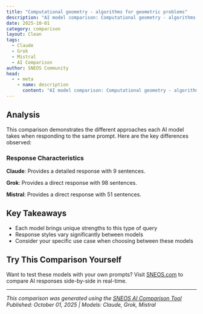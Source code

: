 ```yaml
---
title: "Computational geometry - algorithms for geometric problems"
description: "AI model comparison: Computational geometry - algorithms for geometric problems..."
date: 2025-10-01
category: comparison
layout: Clean
tags:
  - Claude
  - Grok
  - Mistral
  - AI Comparison
author: SNEOS Community
head:
  - - meta
    - name: description
      content: "AI model comparison: Computational geometry - algorithms for geometric problems..."
---
```


<ChatComparison
  title="Computational geometry - algorithms for geometric problems"
  prompt="Computational geometry - algorithms for geometric problems"
  :responses='{
    "Claude": "# Computational Geometry - Algorithms for Geometric Problems\n\nComputational geometry deals with algorithmic solutions to geometric problems. Here\u0027s a comprehensive overview of key algorithms and techniques:\n\n## 1. Fundamental Geometric Primitives\n\n### Point-Line Relationships\n\u0060\u0060\u0060python\ndef orientation(p, q, r):\n    \u0022\u0022\u0022\n    Find orientation of ordered triplet (p, q, r)\n    Returns:\n    0 -\u003E Collinear points\n    1 -\u003E Clockwise orientation\n    2 -\u003E Counterclockwise orientation\n    \u0022\u0022\u0022\n    val = (q[1] - p[1]) * (r[0] - q[0]) - (q[0] - p[0]) * (r[1] - q[1])\n    if val == 0:\n        return 0\n    return 1 if val \u003E 0 else 2\n\ndef point_in_polygon(point, polygon):\n    \u0022\u0022\u0022Ray casting algorithm for point-in-polygon test\u0022\u0022\u0022\n    x, y = point\n    n = len(polygon)\n    inside = False\n    \n    p1x, p1y = polygon[0]\n    for i in range(1, n \u002B 1):\n        p2x, p2y = polygon[i % n]\n        if y \u003E min(p1y, p2y):\n            if y \u003C= max(p1y, p2y):\n                if x \u003C= max(p1x, p2x):\n                    if p1y != p2y:\n                        xinters = (y - p1y) * (p2x - p1x) / (p2y - p1y) \u002B p1x\n                    if p1x == p2x or x \u003C= xinters:\n                        inside = not inside\n        p1x, p1y = p2x, p2y\n    \n    return inside\n\u0060\u0060\u0060\n\n### Line Segment Intersection\n\u0060\u0060\u0060python\ndef segments_intersect(p1, q1, p2, q2):\n    \u0022\u0022\u0022Check if line segments p1q1 and p2q2 intersect\u0022\u0022\u0022\n    o1 = orientation(p1, q1, p2)\n    o2 = orientation(p1, q1, q2)\n    o3 = orientation(p2, q2, p1)\n    o4 = orientation(p2, q2, q1)\n    \n    # General case\n    if o1 != o2 and o3 != o4:\n        return True\n    \n    # Special cases (collinear points)\n    if (o1 == 0 and on_segment(p1, p2, q1)) or \\\n       (o2 == 0 and on_segment(p1, q2, q1)) or \\\n       (o3 == 0 and on_segment(p2, p1, q2)) or \\\n       (o4 == 0 and on_segment(p2, q1, q2)):\n        return True\n    \n    return False\n\ndef on_segment(p, q, r):\n    \u0022\u0022\u0022Check if point q lies on segment pr\u0022\u0022\u0022\n    return (q[0] \u003C= max(p[0], r[0]) and q[0] \u003E= min(p[0], r[0]) and\n            q[1] \u003C= max(p[1], r[1]) and q[1] \u003E= min(p[1], r[1]))\n\u0060\u0060\u0060\n\n## 2. Convex Hull Algorithms\n\n### Graham Scan\n\u0060\u0060\u0060python\nimport math\n\ndef convex_hull_graham(points):\n    \u0022\u0022\u0022Graham scan algorithm for convex hull\u0022\u0022\u0022\n    def polar_angle(p0, p1):\n        if p1[0] == p0[0]:\n            return math.pi / 2\n        return math.atan2(p1[1] - p0[1], p1[0] - p0[0])\n    \n    def distance(p1, p2):\n        return math.sqrt((p1[0] - p2[0])**2 \u002B (p1[1] - p2[1])**2)\n    \n    n = len(points)\n    if n \u003C 3:\n        return points\n    \n    # Find bottom-most point (or left most in case of tie)\n    start = min(points, key=lambda p: (p[1], p[0",
    "Grok": "Computational geometry is a branch of computer science and mathematics that deals with algorithms for solving geometric problems. It focuses on the design, analysis, and implementation of algorithms for tasks involving geometric objects such as points, lines, polygons, and more complex shapes in 2D, 3D, or higher dimensions. These algorithms are widely used in fields like computer graphics, robotics, geographic information systems (GIS), computer-aided design (CAD), and more.\n\nBelow is an overview of key concepts, problems, and algorithms in computational geometry:\n\n---\n\n### 1. **Fundamental Concepts**\n- **Geometric Primitives**: Points, lines, line segments, rays, polygons, circles, and polyhedra.\n- **Convexity**: A set is convex if the line segment connecting any two points in the set lies entirely within the set. Convex shapes (like convex hulls) are often easier to work with in computational geometry.\n- **Coordinate Systems**: Many algorithms operate in Cartesian coordinates, though polar or other systems can be used for specific problems.\n- **Precision Issues**: Floating-point arithmetic can lead to errors in geometric computations, so robust algorithms often use exact arithmetic or handle numerical stability carefully.\n\n---\n\n### 2. **Core Problems in Computational Geometry**\nHere are some fundamental problems and the algorithms used to solve them:\n\n#### a. **Convex Hull**\n- **Problem**: Given a set of points in a plane, compute the smallest convex polygon that contains all the points.\n- **Algorithms**:\n  - **Graham\u0027s Scan**: O(n log n) time. Sorts points by angle and builds the hull by iteratively adding points.\n  - **Jarvis\u0027s March (Gift Wrapping)**: O(nh) time, where h is the number of points on the hull. Iteratively selects the next point with the smallest angle.\n  - **Andrew\u0027s Algorithm**: A variation of Graham\u0027s Scan with O(n log n) time complexity.\n- **Applications**: Collision detection, shape analysis, and optimization.\n\n#### b. **Point Location**\n- **Problem**: Given a subdivision of a plane (e.g., a set of polygons or a triangulation), determine which region contains a query point.\n- **Algorithms**:\n  - **Slab Decomposition**: Divides the plane into slabs for faster querying.\n  - **Trapezoidal Decomposition**: Breaks the plane into trapezoids for efficient point location in O(log n) time.\n- **Applications**: GIS, interactive graphics, and ray tracing.\n\n#### c. **Line Segment Intersection**\n- **Problem**: Detect whether two line segments intersect or find all intersections among a set of line segments.\n- **Algorithms**:\n  - **Sweep Line Algorithm**: O((n \u002B k) log n) time, where k is the number of intersections. Sweeps a vertical line across the plane to detect intersections.\n  - **Bentley-Ottmann Algorithm**: A specialized sweep line algorithm for finding all intersections in O((n \u002B k) log n) time.\n- **Applications**: Map overlays, collision detection, and circuit design.\n\n#### d. **Triangulation**\n- **Problem**: Decompose a polygon or point set into a set of triangles.\n- **Algorithms**:\n  - **Ear Clipping**: O(n\u00B2) time for simple polygons. Iteratively removes \u0022ears\u0022 (triangles with no internal points).\n  - **Delaunay Triangulation**: Maximizes the minimum angle of triangles. Often computed via incremental insertion or divide-and-conquer in O(n log n) time.\n- **Applications**: Mesh generation, terrain modeling, and finite element analysis.\n\n#### e. **Voronoi Diagrams**\n- **Problem**: Partition the plane into regions based on proximity to a set of points (each region contains all points closer to a specific input point than to any other).\n- **Algorithms**:\n  - **Fortune\u0027s Algorithm**: O(n log n) time using a sweep line and a beach line data structure.\n- **Applications**: Nearest-neighbor search, facility location, and motion planning.\n\n#### f. **Range Searching**\n- **Problem**: Find all points or objects within a given query range (e.g., a rectangle, circle, or half-plane).\n- **Algorithms**:\n  - **KD-Trees**: Partition space into axis-aligned regions for efficient range queries in O(sqrt(n) \u002B k) time for 2D.\n  - **Range Trees**: Supports range queries in O(log^d n \u002B k) time, where d is the dimension.\n- **Applications**: Database queries, spatial indexing, and computer graphics.\n\n#### g. **Polygon Clipping**\n- **Problem**: Compute the intersection, union, or difference of two polygons.\n- **Algorithms**:\n  - **Sutherland-Hodgman Algorithm**: Clips a polygon against a convex clipping polygon.\n  - **Weiler-Atherton Algorithm**: Handles more general polygon clipping, including concave polygons.\n- **Applications**: Computer graphics, rendering, and CAD.\n\n#### h. **Closest Pair of Points**\n- **Problem**: Find the pair of points with the smallest Euclidean distance among a set of points.\n- **Algorithms**:\n  - **Divide and Conquer**: O(n log n) time by dividing the plane and recursively solving subproblems.\n- **Applications**: Clustering, collision detection, and pattern recognition.\n\n---\n\n### 3. **Advanced Topics**\n- **Arrangement of Lines/Hyperplanes**: Compute the partitioning of a plane or space by a set of lines or hyperplanes.\n- **Motion Planning**: Find collision-free paths for objects (e.g., robots) in a geometric environment using techniques like configuration space or probabilistic roadmaps.\n- **Geometric Optimization**: Solve problems like finding the smallest enclosing circle, largest empty rectangle, or minimum spanning tree of points.\n- **Robustness and Degeneracy**: Handle edge cases like collinear points or overlapping objects using techniques like symbolic perturbation or exact arithmetic.\n\n---\n\n### 4. **Data Structures in Computational Geometry**\nEfficient algorithms often rely on specialized data structures:\n- **Binary Space Partitioning (BSP)**: Recursively subdivides space for visibility and collision detection.\n- **Bounding Volume Hierarchy (BVH)**: Organizes objects in a hierarchy of bounding volumes for fast intersection tests.\n- **Sweep Line**: A dynamic data structure used in algorithms for line segment intersection and Voronoi diagrams.\n- **Delaunay Triangulation and Voronoi Diagrams**: Dual structures for proximity and spatial relationships.\n\n---\n\n### 5. **Applications**\n- **Computer Graphics**: Rendering, ray tracing, and visibility determination.\n- **Robotics**: Motion planning, obstacle avoidance, and sensor coverage.\n- **Geographic Information Systems (GIS)**: Map overlay, spatial queries, and route planning.\n- **Computer-Aided Design (CAD)**: Shape modeling, intersection testing, and manufacturing simulations.\n- **Bioinformatics**: Molecular modeling and protein structure analysis.\n\n---\n\n### 6. **Key Books and Resources**\n- **Books**:\n  - *\u0022Computational Geometry: Algorithms and Applications\u0022* by Mark de Berg, Otfried Cheong, Marc van Kreveld, and Mark Overmars (a standard textbook).\n  - *\u0022Computational Geometry in C\u0022* by Joseph O\u0027Rourke (focuses on practical implementation).\n- **Online Resources**:\n  - CGAL (Computational Geometry Algorithms Library): A C\u002B\u002B library for geometric algorithms.\n  - Geometry Junkyard: A collection of resources and papers on computational geometry.\n  - Courses on platforms like Coursera or MIT OpenCourseWare.\n\n---\n\n### 7. **Challenges**\n- **Numerical Precision**: Floating-point errors can lead to incorrect results (e.g., deciding whether a point lies on a line).\n- **Degeneracies**: Handling special cases like collinear points or overlapping segments.\n- **High Dimensions**: Many algorithms become computationally expensive in 3D or higher dimensions (the \u0022curse of dimensionality\u0022).\n\n---\n\n### Example: Convex Hull (Graham\u0027s Scan) in Python\n\u0060\u0060\u0060python\ndef convex_hull(points):\n    if len(points) \u003C 3:\n        return points\n\n    # Find the point with the lowest y-coordinate, break ties with x-coordinate\n    start = min(points, key=lambda p: (p[1], p[0]))\n    points.remove(start)\n    \n    # Sort points by polar angle with start\n    points.sort(key=lambda p: (math.atan2(p[1] - start[1], p[0] - start[0]), \n                               (p[0] - start[0])**2 \u002B (p[1] - start[1])**2))\n    \n    stack = [start, points[0]]\n    for i in range(1, len(points)):\n        while (len(stack) \u003E 1 and \n               cross_product(stack[-2], stack[-1], points[i]) \u003C= 0):\n            stack.pop()\n        stack.append(points[i])\n    return stack\n\ndef cross_product(p1, p2, p3):\n    return (p2[0] - p1[0]) * (p3[1] - p1[1]) - (p2[1] - p1[1]) * (p3[0] - p1[0])\n\n# Example usage\npoints = [(0, 0), (1, 1), (2, 2), (2, 0), (2, 4), (3, 3), (4, 2)]\nhull = convex_hull(points)\nprint(\u0022Convex Hull:\u0022, hull)\n\u0060\u0060\u0060\n\nThis code implements Graham\u0027s Scan to compute the convex hull of a set of 2D points.\n\n---\n\nComputational geometry is a rich field with both theoretical depth and practical importance. If you\u0027re looking to dive deeper into a specific problem or algorithm (e.g., Voronoi diagrams or range searching), let me know!",
    "Mistral": "Computational geometry is a branch of computer science that deals with algorithms for solving geometric problems. These problems often involve the manipulation and analysis of geometric objects such as points, lines, polygons, and polyhedra. Here are some fundamental algorithms and concepts in computational geometry:\n\n### 1. Convex Hull\nThe convex hull of a set of points is the smallest convex polygon that contains all the points.\n\n- **Graham\u0027s Scan**: An O(n log n) algorithm that sorts the points by polar angle and then constructs the convex hull.\n- **Jarvis March (Gift Wrapping)**: An O(nh) algorithm where n is the number of points and h is the number of points on the convex hull.\n- **Quickhull**: An algorithm similar to the QuickSort algorithm, which can be more efficient in practice.\n\n### 2. Line Segment Intersection\nDetermining whether two line segments intersect is a common problem.\n\n- **Bentley-Ottmann Algorithm**: An O((n \u002B k) log n) algorithm for finding all intersections among a set of n line segments, where k is the number of intersections.\n\n### 3. Closest Pair of Points\nFinding the closest pair of points in a set.\n\n- **Divide and Conquer**: An O(n log n) algorithm that recursively divides the set of points and finds the closest pair in each subset.\n\n### 4. Voronoi Diagram\nA Voronoi diagram partitions a plane into regions close to each of a given set of points.\n\n- **Fortune\u0027s Algorithm**: An O(n log n) algorithm for constructing the Voronoi diagram of a set of points.\n\n### 5. Delaunay Triangulation\nA Delaunay triangulation for a set of points is a triangulation such that no point is inside the circumcircle of any triangle.\n\n- **Bowyer-Watson Algorithm**: An O(n log n) algorithm for constructing the Delaunay triangulation.\n\n### 6. Point Location\nDetermining which region of a planar subdivision a query point lies in.\n\n- **Slab Decomposition**: A method that decomposes the plane into vertical slabs and uses a binary search to locate the point.\n- **Trapezoidal Decomposition**: A method that decomposes the plane into trapezoids and uses a binary search to locate the point.\n\n### 7. Range Searching\nFinding all points within a given query range.\n\n- **Range Trees**: A data structure that supports range searching in O(log^d n \u002B k) time, where d is the dimension and k is the number of points reported.\n- **k-d Trees**: A data structure that supports range searching in O(n^(1-1/d) \u002B k) time.\n\n### 8. Polygon Triangulation\nDividing a polygon into triangles.\n\n- **Ear Clipping**: An O(n^2) algorithm that repeatedly removes \u0022ears\u0022 (triangles) from the polygon.\n- **Seidel\u0027s Algorithm**: An O(n log* n) algorithm for triangulating a simple polygon.\n\n### 9. Minkowski Sum\nThe Minkowski sum of two sets of points is the set of all points that are the sum of one point from each set.\n\n- **Convex Decomposition**: A method that decomposes the polygons into convex pieces and then computes the Minkowski sum of the convex pieces.\n\n### 10. Boolean Operations on Polygons\nPerforming union, intersection, and difference operations on polygons.\n\n- **Weiler-Atherton Algorithm**: An algorithm for performing Boolean operations on polygons.\n\n### 11. Shortest Path in a Polygon\nFinding the shortest path between two points inside a polygon.\n\n- **Lee\u0027s Algorithm**: An algorithm for finding the shortest path in a polygon using a visibility graph.\n\n### 12. Visibility Graph\nA graph where vertices represent the vertices of a polygon and edges represent visibility between vertices.\n\n- **Visibility Graph Construction**: An algorithm for constructing the visibility graph of a polygon.\n\n### 13. Art Gallery Problem\nDetermining the minimum number of guards needed to cover the interior of a polygon.\n\n- **Chv\u00E1tal\u0027s Art Gallery Theorem**: A theorem stating that \u230An/3\u230B guards are always sufficient and sometimes necessary to cover a simple polygon with n vertices.\n\n### 14. Robot Motion Planning\nFinding a collision-free path for a robot in a workspace with obstacles.\n\n- **Configuration Space**: A method that transforms the problem into a higher-dimensional space where the robot is a point and obstacles are expanded.\n- **Roadmap Methods**: Methods that construct a graph of feasible configurations and search for a path in this graph.\n\nThese algorithms and concepts form the backbone of computational geometry and are used in various applications such as computer graphics, robotics, geographic information systems (GIS), and more."
  }'
  published-date="11:39"
/>

## Analysis

This comparison demonstrates the different approaches each AI model takes when responding to the same prompt. Here are the key differences observed:

### Response Characteristics

**Claude**: Provides a detailed response with 9 sentences. 

**Grok**: Provides a direct response with 98 sentences. 

**Mistral**: Provides a direct response with 51 sentences. 

## Key Takeaways

- Each model brings unique strengths to this type of query
- Response styles vary significantly between models
- Consider your specific use case when choosing between these models

## Try This Comparison Yourself

Want to test these models with your own prompts? Visit [SNEOS.com](https://sneos.com) to compare AI responses side-by-side in real-time.

---

*This comparison was generated using the [SNEOS AI Comparison Tool](https://sneos.com)*
*Published: October 01, 2025 | Models: Claude, Grok, Mistral*

